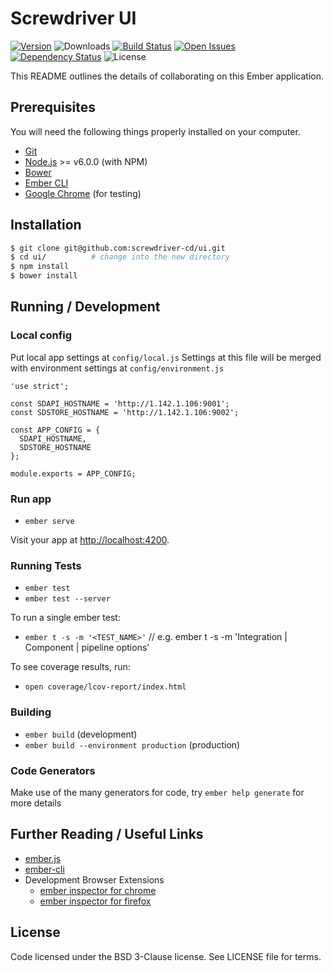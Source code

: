 # Screwdriver UI

[![Version][version-image]][version-url] ![Downloads][downloads-image] [![Build Status][build-image]][build-url] [![Open Issues][issues-image]][issues-url] [![Dependency Status][daviddm-image]][daviddm-url] ![License][license-image]

This README outlines the details of collaborating on this Ember application.

## Prerequisites

You will need the following things properly installed on your computer.

* [Git](https://git-scm.com/)
* [Node.js](https://nodejs.org/) >= v6.0.0 (with NPM)
* [Bower](https://bower.io/)
* [Ember CLI](https://ember-cli.com/)
* [Google Chrome](https://google.com/chrome/) (for testing)

## Installation
```bash
$ git clone git@github.com:screwdriver-cd/ui.git
$ cd ui/          # change into the new directory
$ npm install
$ bower install
```

## Running / Development

### Local config

Put local app settings at `config/local.js` Settings at this file will be merged 
with environment settings at  `config/environment.js`

```
'use strict';

const SDAPI_HOSTNAME = 'http://1.142.1.106:9001';
const SDSTORE_HOSTNAME = 'http://1.142.1.106:9002';

const APP_CONFIG = {
  SDAPI_HOSTNAME,
  SDSTORE_HOSTNAME
};

module.exports = APP_CONFIG;
```

### Run app

* `ember serve`

Visit your app at [http://localhost:4200](http://localhost:4200).

### Running Tests

* `ember test`
* `ember test --server`

To run a single ember test:
* `ember t -s -m '<TEST_NAME>'`   // e.g. ember t -s -m 'Integration | Component | pipeline options'

To see coverage results, run:
* `open coverage/lcov-report/index.html`

### Building

* `ember build` (development)
* `ember build --environment production` (production)

### Code Generators

Make use of the many generators for code, try `ember help generate` for more details

## Further Reading / Useful Links

* [ember.js](https://emberjs.com/)
* [ember-cli](https://ember-cli.com/)
* Development Browser Extensions
  * [ember inspector for chrome](https://chrome.google.com/webstore/detail/ember-inspector/bmdblncegkenkacieihfhpjfppoconhi)
  * [ember inspector for firefox](https://addons.mozilla.org/en-US/firefox/addon/ember-inspector/)

## License
Code licensed under the BSD 3-Clause license. See LICENSE file for terms.

[version-image]: https://img.shields.io/github/tag/screwdriver-cd/ui.svg
[version-url]: https://github.com/screwdriver-cd/ui/releases/
[downloads-image]: https://img.shields.io/docker/pulls/screwdrivercd/ui.svg
[license-image]: https://img.shields.io/github/license/screwdriver-cd/ui.svg
[issues-image]: https://img.shields.io/github/issues/screwdriver-cd/screwdriver.svg
[issues-url]: https://github.com/screwdriver-cd/screwdriver/issues
[build-image]: https://cd.screwdriver.cd/pipelines/7/badge
[build-url]: https://cd.screwdriver.cd/pipelines/7/
[daviddm-image]: https://david-dm.org/screwdriver-cd/ui.svg?theme=shields.io
[daviddm-url]: https://david-dm.org/screwdriver-cd/ui
